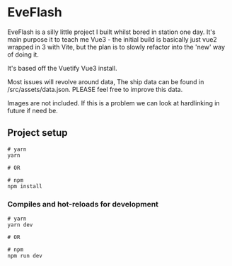# EveFlash
EveFlash is a silly little project I built whilst bored in station one day. 
It's main purpose it to teach me Vue3 - the initial build is basically just vue2 wrapped in 3 with Vite, but the plan is to slowly refactor into the 'new' way of doing it. 

It's based off the Vuetify Vue3 install.

Most issues will revolve around data, The ship data can be found in /src/assets/data.json.
PLEASE feel free to improve this data.

Images are not included. If this is a problem we can look at hardlinking in future if need be.

## Project setup

```
# yarn
yarn

# OR

# npm
npm install
```

### Compiles and hot-reloads for development

```
# yarn
yarn dev

# OR

# npm
npm run dev
```
